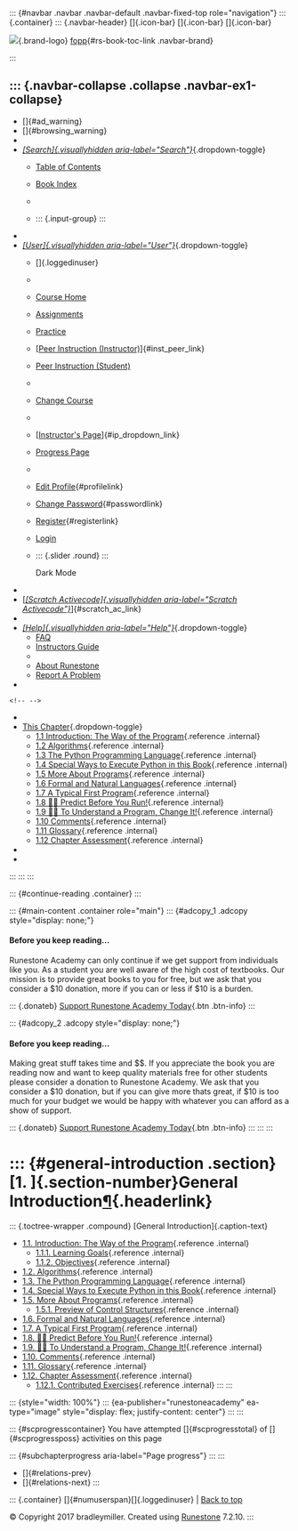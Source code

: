 ::: {#navbar .navbar .navbar-default .navbar-fixed-top role="navigation"}
::: {.container}
::: {.navbar-header}
[]{.icon-bar} []{.icon-bar} []{.icon-bar}

<div>

[![](../_static/img/RAIcon.png)](/runestone/default/user/login){.brand-logo}
[fopp](../index.html){#rs-book-toc-link .navbar-brand}

</div>
:::

::: {.navbar-collapse .collapse .navbar-ex1-collapse}
-   
-   []{#ad_warning}
-   []{#browsing_warning}
-   
-   [*[Search]{.visuallyhidden
    aria-label="Search"}*](#){.dropdown-toggle}
    -   [Table of Contents](../index.html)

    -   [Book Index](../genindex.html)

    -   

    -   ::: {.input-group}
        :::
-   
-   [*[User]{.visuallyhidden aria-label="User"}*](#){.dropdown-toggle}
    -   []{.loggedinuser}

    -   

    -   [Course Home](/ns/course/index)

    -   [Assignments](/assignment/student/chooseAssignment)

    -   [Practice](/runestone/assignments/practice)

    -   [[Peer Instruction
        (Instructor)](/runestone/peer/instructor.html)]{#inst_peer_link}

    -   [Peer Instruction (Student)](/runestone/peer/student.html)

    -   

    -   [Change Course](/runestone/default/courses)

    -   

    -   [[Instructor\'s
        Page](/runestone/admin/index)]{#ip_dropdown_link}

    -   [Progress Page](/runestone/dashboard/studentreport)

    -   

    -   [Edit Profile](/runestone/default/user/profile){#profilelink}

    -   [Change
        Password](/runestone/default/user/change_password){#passwordlink}

    -   [Register](/runestone/default/user/register){#registerlink}

    -   [Login](#)

    -   ::: {.slider .round}
        :::

        Dark Mode
-   
-   [[*[Scratch Activecode]{.visuallyhidden
    aria-label="Scratch Activecode"}*](javascript:runestoneComponents.popupScratchAC())]{#scratch_ac_link}
-   
-   [*[Help]{.visuallyhidden aria-label="Help"}*](#){.dropdown-toggle}
    -   [FAQ](http://runestoneinteractive.org/pages/faq.html)
    -   [Instructors Guide](https://guide.runestone.academy)
    -   
    -   [About Runestone](http://runestoneinteractive.org)
    -   [Report A
        Problem](/runestone/default/reportabug?course=fopp&page=toctree)
-   

```{=html}
<!-- -->
```
-   
-   [This Chapter](../index.html){.dropdown-toggle}
    -   [1.1 Introduction: The Way of the
        Program](intro-TheWayoftheProgram.html){.reference .internal}
    -   [1.2 Algorithms](Algorithms.html){.reference .internal}
    -   [1.3 The Python Programming
        Language](ThePythonProgrammingLanguage.html){.reference
        .internal}
    -   [1.4 Special Ways to Execute Python in this
        Book](SpecialWaystoExecutePythoninthisBook.html){.reference
        .internal}
    -   [1.5 More About Programs](MoreAboutPrograms.html){.reference
        .internal}
    -   [1.6 Formal and Natural
        Languages](FormalandNaturalLanguages.html){.reference .internal}
    -   [1.7 A Typical First
        Program](ATypicalFirstProgram.html){.reference .internal}
    -   [1.8 👩‍💻 Predict Before You
        Run!](WPPredictBeforeYouRun.html){.reference .internal}
    -   [1.9 👩‍💻 To Understand a Program, Change
        It!](WPToUnderstandaProgramChangeIt.html){.reference .internal}
    -   [1.10 Comments](Comments.html){.reference .internal}
    -   [1.11 Glossary](Glossary.html){.reference .internal}
    -   [1.12 Chapter Assessment](Exercises.html){.reference .internal}
-   
-   
:::
:::
:::

::: {#continue-reading .container}
:::

::: {#main-content .container role="main"}
::: {#adcopy_1 .adcopy style="display: none;"}
#### Before you keep reading\...

Runestone Academy can only continue if we get support from individuals
like you. As a student you are well aware of the high cost of textbooks.
Our mission is to provide great books to you for free, but we ask that
you consider a \$10 donation, more if you can or less if \$10 is a
burden.

::: {.donateb}
[Support Runestone Academy Today](/runestone/default/donate?ad=1){.btn
.btn-info}
:::

::: {#adcopy_2 .adcopy style="display: none;"}
#### Before you keep reading\...

Making great stuff takes time and \$\$. If you appreciate the book you
are reading now and want to keep quality materials free for other
students please consider a donation to Runestone Academy. We ask that
you consider a \$10 donation, but if you can give more thats great, if
\$10 is too much for your budget we would be happy with whatever you can
afford as a show of support.

::: {.donateb}
[Support Runestone Academy Today](/runestone/default/donate?ad=2){.btn
.btn-info}
:::
:::
:::

::: {#general-introduction .section}
[1. ]{.section-number}General Introduction[¶](#general-introduction "Permalink to this heading"){.headerlink}
=============================================================================================================

::: {.toctree-wrapper .compound}
[General Introduction]{.caption-text}

-   [1.1. Introduction: The Way of the
    Program](intro-TheWayoftheProgram.html){.reference .internal}
    -   [1.1.1. Learning
        Goals](intro-TheWayoftheProgram.html#learning-goals){.reference
        .internal}
    -   [1.1.2.
        Objectives](intro-TheWayoftheProgram.html#objectives){.reference
        .internal}
-   [1.2. Algorithms](Algorithms.html){.reference .internal}
-   [1.3. The Python Programming
    Language](ThePythonProgrammingLanguage.html){.reference .internal}
-   [1.4. Special Ways to Execute Python in this
    Book](SpecialWaystoExecutePythoninthisBook.html){.reference
    .internal}
-   [1.5. More About Programs](MoreAboutPrograms.html){.reference
    .internal}
    -   [1.5.1. Preview of Control
        Structures](MoreAboutPrograms.html#preview-of-control-structures){.reference
        .internal}
-   [1.6. Formal and Natural
    Languages](FormalandNaturalLanguages.html){.reference .internal}
-   [1.7. A Typical First Program](ATypicalFirstProgram.html){.reference
    .internal}
-   [1.8. 👩‍💻 Predict Before You
    Run!](WPPredictBeforeYouRun.html){.reference .internal}
-   [1.9. 👩‍💻 To Understand a Program, Change
    It!](WPToUnderstandaProgramChangeIt.html){.reference .internal}
-   [1.10. Comments](Comments.html){.reference .internal}
-   [1.11. Glossary](Glossary.html){.reference .internal}
-   [1.12. Chapter Assessment](Exercises.html){.reference .internal}
    -   [1.12.1. Contributed
        Exercises](Exercises.html#contributed-exercises){.reference
        .internal}
:::
:::

::: {style="width: 100%"}
::: {ea-publisher="runestoneacademy" ea-type="image" style="display: flex; justify-content: center"}
:::
:::

::: {#scprogresscontainer}
You have attempted []{#scprogresstotal} of []{#scprogressposs}
activities on this page

::: {#subchapterprogress aria-label="Page progress"}
:::
:::

-   [[](../index.html)]{#relations-prev}
-   [[](intro-TheWayoftheProgram.html)]{#relations-next}
:::

::: {.container}
[]{#numuserspan}[]{.loggedinuser} \| [Back to top](#)

© Copyright 2017 bradleymiller. Created using
[Runestone](http://runestoneinteractive.org/) 7.2.10.
:::
